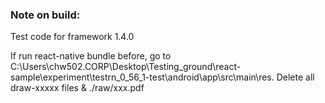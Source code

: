 ### Note on build:

Test code for framework 1.4.0

If run react-native bundle before, go to C:\Users\chw502.CORP\Desktop\Testing_ground\react-sample\experiment\testrn_0_56_1-test\android\app\src\main\res.
Delete all draw-xxxxx files & ./raw/xxx.pdf